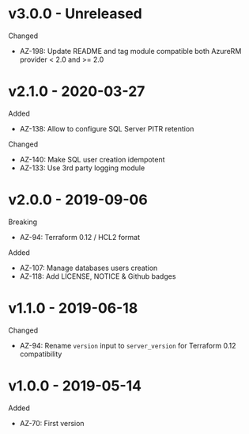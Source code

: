 # v3.0.0 - Unreleased

Changed
  * AZ-198: Update README and tag module compatible both AzureRM provider < 2.0 and >= 2.0

# v2.1.0 - 2020-03-27

Added
  * AZ-138: Allow to configure SQL Server PITR retention

Changed
  * AZ-140: Make SQL user creation idempotent
  * AZ-133: Use 3rd party logging module 

# v2.0.0 - 2019-09-06

Breaking
  * AZ-94: Terraform 0.12 / HCL2 format

Added
  * AZ-107: Manage databases users creation
  * AZ-118: Add LICENSE, NOTICE & Github badges

# v1.1.0 - 2019-06-18

Changed
  * AZ-94: Rename `version` input to `server_version` for Terraform 0.12 compatibility

# v1.0.0 - 2019-05-14

Added
  * AZ-70: First version
